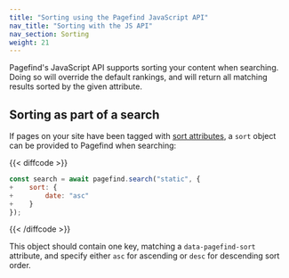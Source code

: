 ```yaml
---
title: "Sorting using the Pagefind JavaScript API"
nav_title: "Sorting with the JS API"
nav_section: Sorting
weight: 21
---
```


Pagefind's JavaScript API supports sorting your content when searching. Doing so will override the default rankings, and will return all matching results sorted by the given attribute.

## Sorting as part of a search

If pages on your site have been tagged with [sort attributes](/docs/sorts/), a `sort` object can be provided to Pagefind when searching:

{{< diffcode >}}
```js
const search = await pagefind.search("static", {
+    sort: {
+        date: "asc"
+    }
});
```
{{< /diffcode >}}

This object should contain one key, matching a `data-pagefind-sort` attribute, and specify either `asc` for ascending or `desc` for descending sort order.
